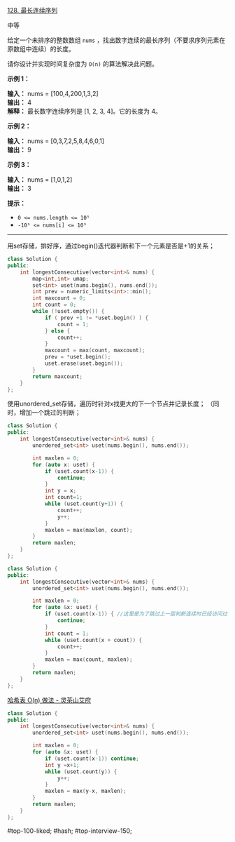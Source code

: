 [128. 最长连续序列](https://leetcode.cn/problems/longest-consecutive-sequence/)

中等

给定一个未排序的整数数组 `nums` ，找出数字连续的最长序列（不要求序列元素在原数组中连续）的长度。

请你设计并实现时间复杂度为 `O(n)` 的算法解决此问题。

**示例 1：**

**输入：** nums = [100,4,200,1,3,2]  
**输出：** 4  
**解释：** 最长数字连续序列是 [1, 2, 3, 4]。它的长度为 4。

**示例 2：**

**输入：** nums = [0,3,7,2,5,8,4,6,0,1]  
**输出：** 9  

**示例 3：**

**输入：** nums = [1,0,1,2]  
**输出：** 3  

**提示：**

- `0 <= nums.length <= 10⁵`
- `-10⁹ <= nums[i] <= 10⁹`
---- ----

用set存储，排好序，通过begin()迭代器判断和下一个元素是否是+1的关系；
```cpp
class Solution {
public:
    int longestConsecutive(vector<int>& nums) {
        map<int,int> umap;
        set<int> uset(nums.begin(), nums.end());
        int prev = numeric_limits<int>::min();
        int maxcount = 0;
        int count = 0;
        while (!uset.empty()) {
            if ( prev +1 != *uset.begin() ) {
                count = 1;
            } else {
                count++;
            }
            maxcount = max(count, maxcount);
            prev = *uset.begin();
            uset.erase(uset.begin());
        }
        return maxcount;
    }
};
```

使用unordered_set存储，遍历时针对x找更大的下一个节点并记录长度；
（同时，增加一个跳过的判断；
```cpp
class Solution {
public:
    int longestConsecutive(vector<int>& nums) {
        unordered_set<int> uset(nums.begin(), nums.end());

        int maxlen = 0;
        for (auto x: uset) {
            if (uset.count(x-1)) {
                continue;
            }
            int y = x;
            int count=1;
            while (uset.count(y+1)) {
                count++;
                y++;
            }
            maxlen = max(maxlen, count);
        }
        return maxlen;
    }
};
```

```cpp
class Solution {
public:
    int longestConsecutive(vector<int>& nums) {
        unordered_set<int> uset(nums.begin(), nums.end());

        int maxlen = 0;
        for (auto &x: uset) {
            if (uset.count(x-1)) { //这里是为了跳过上一层判断连续时已经访问过的元素
                continue;
            }
            int count = 1;
            while (uset.count(x + count)) {
                count++;
            }
            maxlen = max(count, maxlen);
        }
        return maxlen;
    }
};
```

[哈希表 O(n) 做法 - 灵茶山艾府](https://leetcode.cn/problems/longest-consecutive-sequence/solutions/3005726/ha-xi-biao-on-zuo-fa-pythonjavacgojsrust-whop)
```cpp
class Solution {
public:
    int longestConsecutive(vector<int>& nums) {
        unordered_set<int> uset(nums.begin(), nums.end());

        int maxlen = 0;
        for (auto &x: uset) {
            if (uset.count(x-1)) continue;
            int y =x+1;
            while (uset.count(y)) {
                y++;
            }
            maxlen = max(y-x, maxlen);
        }
        return maxlen;
    }
};
```
#top-100-liked; #hash; #top-interview-150; 